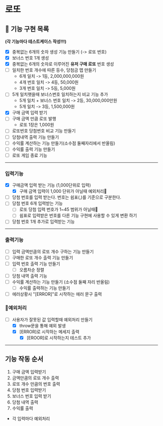 # 로또

## 🚀 기능 구현 목록

**(각 기능마다 테스트케이스 작성!!!)**

- [x] 중복없는 6개의 숫자 생성 기능 만들기 (-> 로또 번호)
- [x] 보너스 번호 1개 생성
- [x] 중복없는 6개의 숫자로 이루어진 **유저 구매 로또** 번호 생성
- [ ] 일치한 번호 개수에 따른 등수, 당첨금 맵 만들기
  - 6개 일치 -> 1등, 2,000,000,000원
  - 4개 번호 일치 -> 4등, 50,000원
  - 3개 번호 일치 -> 5등, 5,000원
- [ ] 5개 일치햇을때 보너스번호 일치하는지 비교 기능 추가
  - 5개 일치 + 보너스 번호 일치 -> 2등, 30,000,000만원
  - 5개 일치 -> 3등, 1,500,000원
- [x] 구매 금액 입력 받기
- [ ] 구매 금액 만큼 로또 발행
  - 로또 1장은 1,000원
- [ ] 로또번호 당첨번호 비교 기능 만들기
- [ ] 당첨내역 출력 기능 만들기
- [ ] 수익률 계산하는 기능 만들기(소수점 둘째자리에서 반올림)
- [ ] 수익률 출력 기능 만들기
- [ ] 로또 게임 종료 기능

---

### 입력기능

- [x] 구매금액 입력 받는 기능 (1,000단위로 입력)
  - [x] 구매 금액 입력이 1,000 단위가 아닐때 예외처리🚨
- [ ] 당첨 번호를 입력 받는다. 번호는 쉼표(,)를 기준으로 구분한다.
- [ ] 당첨 번호 6개 입력받는 기능
  - [ ] 로또 당첨 입력 번호가 1~45 범위가 아닐때🚨
  - [ ] 쉼표로 입력받은 번호를 다른 기능 구현에 사용할 수 있게 변환 하기
- [ ] 당첨 번호 1개 추가로 입력받는 기능

---

### 출력기능

- [ ] 입력 금액만큼의 로또 개수 구하는 기능 만들기
- [ ] 구매한 로또 개수 출력 기능 만들기
- [ ] 입력 번호 출력 기능 만들기
  - [ ] 오름차순 정렬
- [ ] 당첨 내역 출력 기능
- [ ] 수익률 계산하는 기능 만들기 (소수점 둘째 자리 반올림)
  - [ ] 수익률 출력하는 기능 만들기
- [ ] 에러상황시 "[ERROR]"로 시작하는 에러 문구 출력

### 🚨예외처리

- [ ] 사용자가 잘못된 값 입력할때 예외처리 만들기
  - [x] throw문을 통해 예외 발생
  - [x] [ERROR]로 시작하는 메세지 출력
    - [x] [EROOR]로 시작하는지 테스트 추가

---

## 기능 작동 순서

1. 구매 금액 입력받기
2. 금액만큼의 로또 개수 출력
3. 로또 개수 만큼의 번호 출력
4. 당첨 번호 입력받기
5. 보너스 번호 입력 받기
6. 당첨 내역 출력
7. 수익률 출력

- 각 입력마다 예외처리
